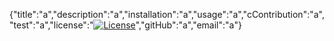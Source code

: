 {"title":"a","description":"a","installation":"a","usage":"a","cContribution":"a","test":"a","license":"[![License](https://img.shields.io/badge/License-Apache%202.0-blue.svg)](https://opensource.org/licenses/Apache-2.0)","gitHub":"a","email":"a"}